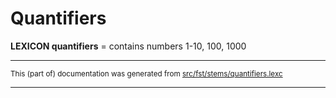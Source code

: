 # Quantifiers

**LEXICON quantifiers** = contains numbers 1-10, 100, 1000

* * *

<small>This (part of) documentation was generated from [src/fst/stems/quantifiers.lexc](https://github.com/giellalt/lang-vep/blob/main/src/fst/stems/quantifiers.lexc)</small>

---

